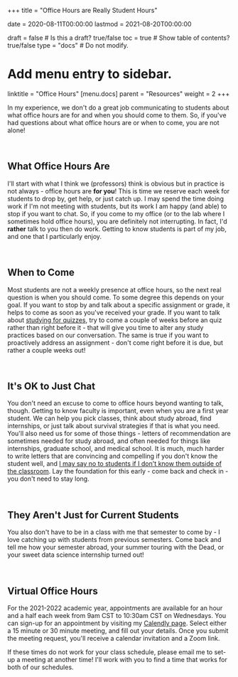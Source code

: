 +++
title = "Office Hours are Really Student Hours"

date = 2020-08-11T00:00:00
lastmod = 2021-08-20T00:00:00

draft = false  # Is this a draft? true/false
toc = true  # Show table of contents? true/false
type = "docs"  # Do not modify.

# Add menu entry to sidebar.
linktitle = "Office Hours"
[menu.docs]
  parent = "Resources"
  weight = 2
+++

In my experience, we don't do a great job communicating to students about what office hours are for and when you should come to them. So, if you've had questions about what office hours are or when to come, you are not alone!

<br>

## What Office Hours Are
I'll start with what I think we (professors) think is obvious but in practice is not always - office hours are **for you**! This is time we reserve each week for students to drop by, get help, or just catch up. I may spend the time doing work if I'm not meeting with students, but its work I am happy (and able) to stop if you want to chat. So, if you come to my office (or to the lab where I sometimes hold office hours), you are definitely not interrupting. In fact, I'd **rather** talk to you then do work. Getting to know students is part of my job, and one that I particularly enjoy.

<br>

## When to Come
Most students are not a weekly presence at office hours, so the next real question is when you should come. To some degree this depends on your goal. If you want to stop by and talk about a specific assignment or grade, it helps to come as soon as you've received your grade. If you want to talk about [studying for quizzes](docs/resources_quizzes/), try to come a couple of weeks before an quiz rather than right before it - that will give you time to alter any study practices based on our conversation. The same is true if you want to proactively address an assignment - don't come right before it is due, but rather a couple weeks out!

<br>

## It's OK to Just Chat
You don't need an excuse to come to office hours beyond wanting to talk, though. Getting to know faculty is important, even when you are a first year student. We can help you pick classes, think about study abroad, find internships, or just talk about survival strategies if that is what you need. You'll also need us for some of those things - letters of recommendation are sometimes needed for study abroad, and often needed for things like internships, graduate school, and medical school. It is much, much harder to write letters that are convincing and compelling if you don't know the student well, and [I may say no to students if I don't know them outside of the classroom](docs/resources_letters/). Lay the foundation for this early - come back and check in - you don't need to stay long.

<br>

## They Aren't Just for Current Students
You also don't have to be in a class with me that semester to come by - I love catching up with students from previous semesters. Come back and tell me how your semester abroad, your summer touring with the Dead, or your sweet data science internship turned out!

<br>

## Virtual Office Hours
For the 2021-2022 academic year,  appointments are available for an hour and a half each week from 9am CST to 10:30am CST on Wednesdays. You can sign-up for an appointment by visiting my <a href = "https://calendly.com/chris-prener" target = "_blank">Calendly page</a>. Select either a 15 minute or 30 minute meeting, and fill out your details. Once you submit the meeting request, you'll receive a calendar invitation and a Zoom link.

If these times do not work for your class schedule, please email me to set-up a meeting at another time! I'll work with you to find a time that works for both of our schedules.
